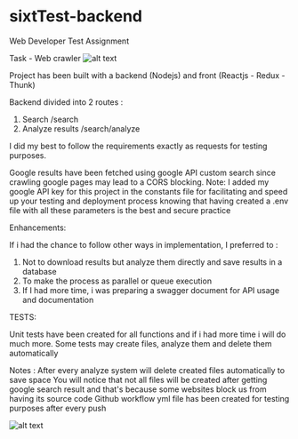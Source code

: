 # sixtTest-backend
Web Developer Test Assignment

Task - Web crawler
![alt text](https://tajcard.s3.ap-south-1.amazonaws.com/projectplan.png)


Project has been built with a backend (Nodejs) and front (Reactjs - Redux - Thunk)

Backend divided into 2 routes :

1) Search  /search
2) Analyze results  /search/analyze

I did my best to follow the requirements exactly as requests for testing purposes.

Google results have been fetched using google API custom search since crawling google pages may lead to a CORS blocking.
Note: I added my google API key for this project in the constants file for facilitating and speed up your testing and deployment process knowing that having created a .env file with all these parameters is the best and secure practice


Enhancements: 

If i had the chance to follow other ways in implementation, I preferred to :

1) Not to download results but analyze them directly and save results in a database
2) To make the process as parallel or queue  execution
3) If I had more time, i was preparing a swagger document for API usage and documentation

TESTS:

Unit tests have been created for all functions and if i had more time i will do much more.
Some tests may create files, analyze them and delete them automatically


Notes : 
After every analyze system will delete created files automatically to save space
You will notice that not all files will be created after getting google search result and that's because some websites block us from having its source code
Github workflow yml file has been created for testing purposes after every push 


![alt text](https://tajcard.s3.ap-south-1.amazonaws.com/screencapture-github-mohmmadmoussa1988-sixtTest-backend-runs-1791193773-2021-01-29-14_11_09.png)
